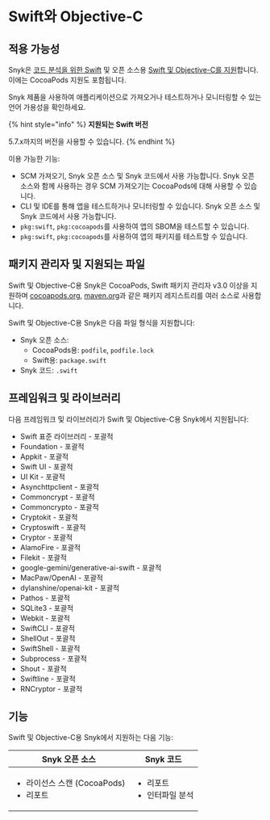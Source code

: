# Swift와 Objective-C

## 적용 가능성

Snyk은 [코드 분석을 위한 Swift](swift-for-code-analysis.md) 및 오픈 소스용 [Swift 및 Objective-C를 지원](swift-and-objective-c-for-open-source.md)합니다. 이에는 CocoaPods 지원도 포함됩니다.

Snyk 제품을 사용하여 애플리케이션으로 가져오거나 테스트하거나 모니터링할 수 있는 언어 가용성을 확인하세요.&#x20;

{% hint style="info" %}
**지원되는 Swift 버전**

5.7.x까지의 버전을 사용할 수 있습니다.
{% endhint %}

이용 가능한 기능:

- SCM 가져오기, Snyk 오픈 소스 및 Snyk 코드에서 사용 가능합니다. Snyk 오픈 소스와 함께 사용하는 경우 SCM 가져오기는 CocoaPods에 대해 사용할 수 있습니다.
- CLI 및 IDE를 통해 앱을 테스트하거나 모니터링할 수 있습니다. Snyk 오픈 소스 및 Snyk 코드에서 사용 가능합니다.
- `pkg:swift`, `pkg:cocoapods`를 사용하여 앱의 SBOM을 테스트할 수 있습니다.
- `pkg:swift`, `pkg:cocoapods`를 사용하여 앱의 패키지를 테스트할 수 있습니다.

## 패키지 관리자 및 지원되는 파일

Swift 및 Objective-C용 Snyk은 CocoaPods, Swift 패키지 관리자 v3.0 이상을 지원하며 [cocoapods.org](https://cocoapods.org/), [maven.org](https://maven.org/)과 같은 패키지 레지스트리를 여러 소스로 사용합니다.

Swift 및 Objective-C용 Snyk은 다음 파일 형식을 지원합니다:

- Snyk 오픈 소스:
  - CocoaPods용: `podfile`, `podfile.lock`
  - Swift용: `package.swift`
- Snyk 코드: `.swift`

## 프레임워크 및 라이브러리

다음 프레임워크 및 라이브러리가 Swift 및 Objective-C용 Snyk에서 지원됩니다:

- Swift 표준 라이브러리 - 포괄적
- Foundation - 포괄적
- Appkit - 포괄적
- Swift UI - 포괄적
- UI Kit - 포괄적
- Asynchttpclient - 포괄적
- Commoncrypt - 포괄적
- Commoncrypto - 포괄적
- Cryptokit - 포괄적
- Cryptoswift - 포괄적
- Cryptor - 포괄적
- AlamoFire - 포괄적
- Filekit - 포괄적
- google-gemini/generative-ai-swift - 포괄적
- MacPaw/OpenAI - 포괄적
- dylanshine/openai-kit - 포괄적
- Pathos - 포괄적
- SQLite3 - 포괄적
- Webkit - 포괄적
- SwiftCLI - 포괄적
- ShellOut - 포괄적
- SwiftShell - 포괄적
- Subprocess - 포괄적
- Shout - 포괄적
- Swiftline - 포괄적
- RNCryptor - 포괄적

## 기능

Swift 및 Objective-C용 Snyk에서 지원하는 다음 기능:

| Snyk 오픈 소스                                     | Snyk 코드                             |
| --------------------------------------------- | ------------------------------------- |
| <ul><li>라이선스 스캔 (CocoaPods)</li><li>리포트</li></ul> | <ul><li>리포트</li><li>인터파일 분석</li></ul> |